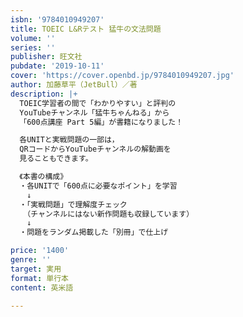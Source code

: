 ```yaml
---
isbn: '9784010949207'
title: TOEIC L&Rテスト 猛牛の文法問題
volume: ''
series: ''
publisher: 旺文社
pubdate: '2019-10-11'
cover: 'https://cover.openbd.jp/9784010949207.jpg'
author: 加藤草平（JetBull）／著
description: |+
  TOEIC学習者の間で「わかりやすい」と評判の
  YouTubeチャンネル「猛牛ちゃんねる」から
  「600点講座 Part 5編」が書籍になりました！

  各UNITと実戦問題の一部は，
  QRコードからYouTubeチャンネルの解動画を
  見ることもできます。

  《本書の構成》
  ・各UNITで「600点に必要なポイント」を学習
  　↓
  ・「実戦問題」で理解度チェック
  　（チャンネルにはない新作問題も収録しています）
  　↓
  ・問題をランダム掲載した「別冊」で仕上げ

price: '1400'
genre: ''
target: 実用
format: 単行本
content: 英米語

---
```

